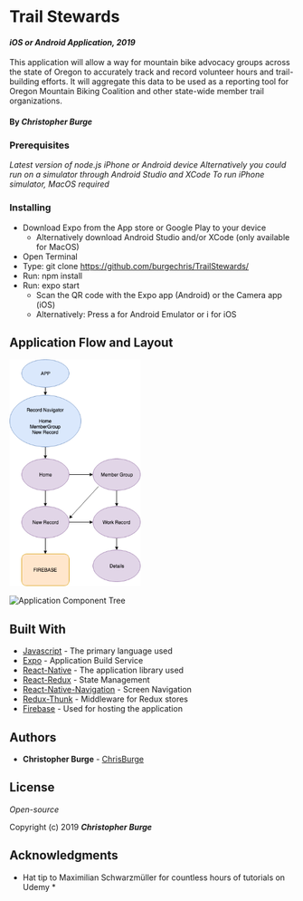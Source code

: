 # Trail Stewards

#### _iOS or Android Application, 2019_

This application will allow a way for mountain bike advocacy groups across the state of Oregon to accurately track and record volunteer hours and trail-building efforts. It will aggregate this data to be used as a reporting tool for Oregon Mountain Biking Coalition and other state-wide member trail organizations.

#### By _**Christopher Burge**_

### Prerequisites

_Latest version of node.js_
_iPhone or Android device_
_Alternatively you could run on a simulator through Android Studio and XCode_
  _To run iPhone simulator, MacOS required_

### Installing

- Download Expo from the App store or Google Play to your device
  - Alternatively download Android Studio and/or XCode (only available for MacOS)
- Open Terminal
- Type: git clone https://github.com/burgechris/TrailStewards/
- Run: npm install
- Run: expo start
  - Scan the QR code with the Expo app (Android) or the Camera app (iOS)
  - Alternatively: Press a for Android Emulator or i for iOS

## Application Flow and Layout

<img src="assets/images/TrailAppComponentChart.png"
     alt="Application Component Tree"
     style="float: center" 
     height= "400" /> 

<img src="assets/images/TrailAppComponentUI.png"
     alt="Application Component Tree"
     style="float: center" 
     height= "400" />      

## Built With

* [Javascript](https://javascript.info/) - The primary language used
* [Expo](https://expo.io/) - Application Build Service
* [React-Native](https://facebook.github.io/react-native/) - The application library used
* [React-Redux](https://react-redux.js.org/) - State Management
* [React-Native-Navigation](https://reactnavigation.org/) - Screen Navigation
* [Redux-Thunk](https://github.com/reduxjs/redux-thunk) - Middleware for Redux stores
* [Firebase](https://firebase.google.com/) - Used for hosting the application

## Authors

* **Christopher Burge** - [ChrisBurge](https://github.com/burgechris)

## License

*Open-source*

Copyright (c) 2019 **_Christopher Burge_**

## Acknowledgments

* Hat tip to Maximilian Schwarzmüller for countless hours of tutorials on Udemy *

